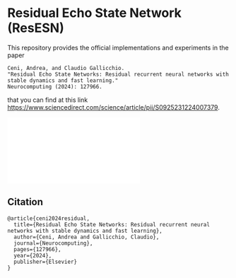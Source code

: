 # Residual Echo State Network (ResESN)

This repository provides the official implementations and experiments in the paper 
```
Ceni, Andrea, and Claudio Gallicchio. 
"Residual Echo State Networks: Residual recurrent neural networks with stable dynamics and fast learning."
Neurocomputing (2024): 127966.
```
that you can find at this link https://www.sciencedirect.com/science/article/pii/S0925231224007379.

![ResESN](/assets/ResESN_architecture.pdf "ResESN")

## Citation
```
@article{ceni2024residual,
  title={Residual Echo State Networks: Residual recurrent neural networks with stable dynamics and fast learning},
  author={Ceni, Andrea and Gallicchio, Claudio},
  journal={Neurocomputing},
  pages={127966},
  year={2024},
  publisher={Elsevier}
}
```
